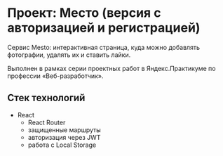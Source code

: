 # Проект: Место (версия с авторизацией и регистрацией)
Сервис Mesto: интерактивная страница, куда можно добавлять фотографии, удалять их и ставить лайки.

Выполнен в рамках серии проектных работ в Яндекс.Практикуме по профессии «Веб-разработчик».

## Стек технологий
* React
  - React Router
  - защищенные маршруты
  - авторизация через JWT
  - работа с Local Storage
